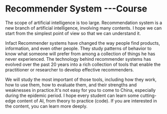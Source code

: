 # Recommender System ---Course
The scope of artificial intelligence is too large. Recommendation system is a new branch of artificial intelligence, involving many contents. I hope we can start from the simplest point of view so that we can understand it.

Infact Recommender systems have changed the way people find products, information, and even other people. They study patterns of behavior to know what someone will prefer from among a collection of things he has never experienced. The technology behind recommender systems has evolved over the past 20 years into a rich collection of tools that enable the practitioner or researcher to develop effective recommenders.

We will study the most important of those tools, including how they work, how to use them, how to evaluate them, and their strengths and weaknesses in practice.It's not easy for you to come to China, especially during the epidemic period. I hope every student can learn some cutting-edge content of AI, from theory to practice (code). If you are interested in the content, you can learn more deeply. 

